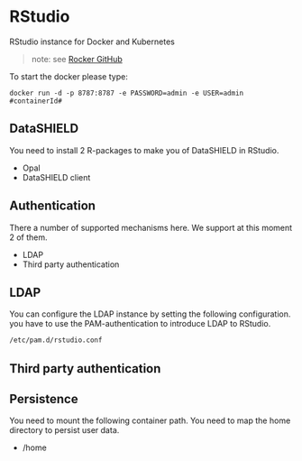 # RStudio

RStudio instance for Docker and Kubernetes

> note: see [Rocker GitHub](https://github.com/rocker-org/rocker/wiki/Using-the-RStudio-image)

To start the docker please type:

```docker run -d -p 8787:8787 -e PASSWORD=admin -e USER=admin #containerId#```

## DataSHIELD

You need to install 2 R-packages to make you of DataSHIELD in RStudio.
- Opal
- DataSHIELD client

## Authentication
There a number of supported mechanisms here. We support at this moment 2 of them.
- LDAP
- Third party authentication

## LDAP
You can configure the LDAP instance by setting the following configuration. you have to use the PAM-authentication to introduce LDAP to RStudio.
```bash
/etc/pam.d/rstudio.conf
```

## Third party authentication



## Persistence
You need to mount the following container path. You need to map the home directory to persist user data.
- /home

 